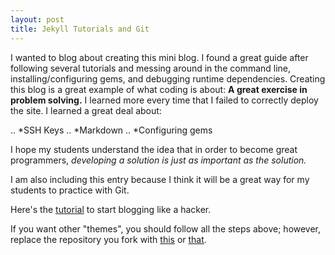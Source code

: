 ```yaml
---
layout: post
title: Jekyll Tutorials and Git
---
```


I wanted to blog about creating this mini blog. I found a great guide after following several tutorials and messing around in the command line, installing/configuring gems, and debugging runtime dependencies. Creating this blog is a great example of what coding is about: **A great exercise in problem solving.** I learned more every time that I failed to correctly deploy the site. I learned a great deal about:

.. *SSH Keys
.. *Markdown
.. *Configuring gems

 I hope my students understand the idea that in order to become great programmers, *developing a solution is just as important as the solution.* 

 I am also including this entry because I think it will be a great way for my students to practice with Git. 

Here's the [tutorial](http://www.smashingmagazine.com/2014/08/01/build-blog-jekyll-github-pages/) to start blogging like a hacker. 

If you want other "themes", you should follow all the steps above; however, replace the repository you fork with [this](https://github.com/mmistakes/skinny-bones-jekyll) or [that](https://github.com/mmistakes/minimal-mistakes). 